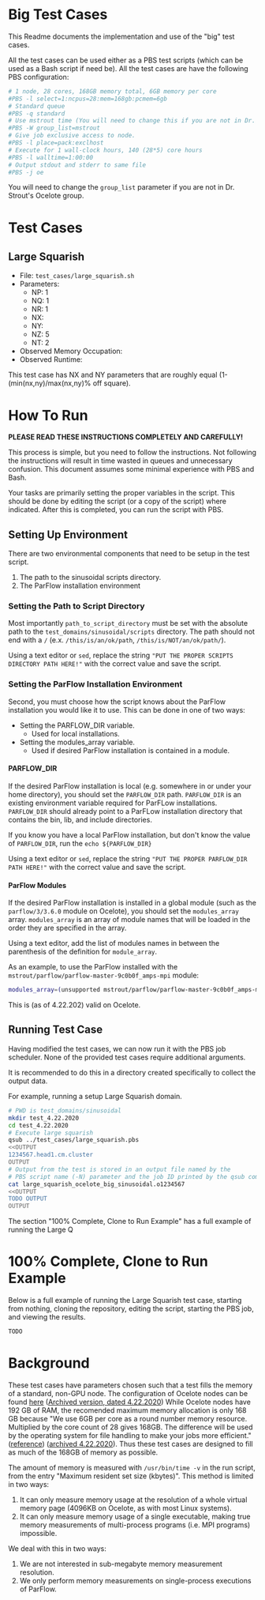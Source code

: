 # Big Test Cases
This Readme documents the implementation and use of the "big" test cases.

All the test cases can be used either as a PBS test scripts (which can be used as a Bash script if need be).
All the test cases are have the following PBS configuration:
```bash
# 1 node, 28 cores, 168GB memory total, 6GB memory per core
#PBS -l select=1:ncpus=28:mem=168gb:pcmem=6gb
# Standard queue
#PBS -q standard
# Use mstrout time (You will need to change this if you are not in Dr. Strout's Ocelote group)
#PBS -W group_list=mstrout
# Give job exclusive access to node.
#PBS -l place=pack:exclhost
# Execute for 1 wall-clock hours, 140 (28*5) core hours
#PBS -l walltime=1:00:00
# Output stdout and stderr to same file
#PBS -j oe
```

You will need to change the `group_list` parameter if you are not in Dr. Strout's Ocelote group.

# Test Cases

## Large Squarish

* File: `test_cases/large_squarish.sh`
* Parameters:
  + NP: 1
  + NQ: 1
  + NR: 1
  + NX:
  + NY:
  + NZ: 5
  + NT: 2
* Observed Memory Occupation:
* Observed Runtime:

This test case has NX and NY parameters that are roughly equal (1-(min(nx,ny)/max(nx,ny)% off square).


# How To Run

**PLEASE READ THESE INSTRUCTIONS COMPLETELY AND CAREFULLY!**

This process is simple, but you need to follow the instructions.
Not following the instructions will result in time wasted in queues and unnecessary confusion.
This document assumes some minimal experience with PBS and Bash.

Your tasks are primarily setting the proper variables in the script.
This should be done by editing the script (or a copy of the script) where indicated.
After this is completed, you can run the script with PBS.

## Setting Up Environment
There are two environmental components that need to be setup in the test script.
1. The path to the sinusoidal scripts directory.
2. The ParFlow installation environment

### Setting the Path to Script Directory
Most importantly `path_to_script_directory` must be set with the absolute path to the `test_domains/sinusoidal/scripts` directory.
The path should not end with a `/` (e.x. `/this/is/an/ok/path`, `/this/is/NOT/an/ok/path/`).

Using a text editor or `sed`, replace the string `"PUT THE PROPER SCRIPTS DIRECTORY PATH HERE!"` with the correct value and save the script.

### Setting the ParFlow Installation Environment

Second, you must choose how the script knows about the ParFlow installation you would like it to use.
This can be done in one of two ways:
+ Setting the PARFLOW_DIR variable.
  * Used for local installations.
+ Setting the modules_array variable.
  * Used if desired ParFlow installation is contained in a module.

#### PARFLOW_DIR
If the desired ParFlow installation is local (e.g. somewhere in or under your home directory), you should set the `PARFLOW_DIR` path.
`PARFLOW_DIR` is an existing environment variable required for ParFLow installations.
`PARFLOW_DIR` should already point to a ParFLow installation directory that contains the bin, lib, and include directories.

If you know you have a local ParFlow installation, but don't know the value of `PARFLOW_DIR`, run the `echo ${PARFLOW_DIR}`

Using a text editor or `sed`, replace the string `"PUT THE PROPER PARFLOW_DIR PATH HERE!"` with the correct value and save the script.

#### ParFlow Modules
If the desired ParFlow installation is installed in a global module (such as the `parflow/3/3.6.0` module on Ocelote), you should set the `modules_array` array.
`modules_array` is an array of module names that will be loaded in the order they are specified in the array.

Using a text editor, add the list of modules names in between the parenthesis of the definition for `module_array`.

As an example, to use the ParFlow installed with the `mstrout/parflow/parflow-master-9c0b0f_amps-mpi` module:
```bash
modules_array=(unsupported mstrout/parflow/parflow-master-9c0b0f_amps-mpi)
```
This is (as of 4.22.202) valid on Ocelote.

## Running Test Case
Having modified the test cases, we can now run it with the PBS job scheduler.
None of the provided test cases require additional arguments.

It is recommended to do this in a directory created specifically to collect the output data.

For example, running a setup Large Squarish domain.
```bash
# PWD is test_domains/sinusoidal
mkdir test_4.22.2020
cd test_4.22.2020
# Execute large squarish
qsub ../test_cases/large_squarish.pbs
<<OUTPUT
1234567.head1.cm.cluster
OUTPUT
# Output from the test is stored in an output file named by the
# PBS script name (-N) parameter and the job ID printed by the qsub command.
cat large_squarish_ocelote_big_sinusoidal.o1234567
<<OUTPUT
TODO OUTPUT
OUTPUT
```

The section "100% Complete, Clone to Run Example" has a full example of running the Large Q

# 100% Complete, Clone to Run Example
Below is a full example of running the Large Squarish test case, starting from nothing, cloning the repository, editing the script, starting the PBS job, and viewing the results.

```bash
TODO
```

# Background
These test cases have parameters chosen such that a test fills the memory of a standard, non-GPU node.
The configuration of Ocelote nodes can be found [here](https://public.confluence.arizona.edu/display/UAHPC/Compute+Resources) ([Archived version, dated 4.22.2020](https://web.archive.org/web/20200423043707/https://public.confluence.arizona.edu/display/UAHPC/Compute+Resources))
While Ocelote nodes have 192 GB of RAM, the recomended maximum memory allocation is only 168 GB because "We use 6GB per core as a round number memory resource.  Multiplied by the core count of 28 gives 168GB.  The difference will be used by the operating system for file handling to make your jobs more efficient." ([reference](https://public.confluence.arizona.edu/display/UAHPC/Running+Jobs)) ([archived 4.22.2020](https://web.archive.org/web/20200423044116/https://public.confluence.arizona.edu/display/UAHPC/Running+Jobs)).
Thus these test cases are designed to fill as much of the 168GB of memory as possible.

The amount of memory is measured with `/usr/bin/time -v` in the run script, from the entry "Maximum resident set size (kbytes)".
This method is limited in two ways:
1. It can only measure memory usage at the resolution of a whole virtual memory page (4096KB on Ocelote, as with most Linux systems).
2. It can only measure memory usage of a single executable, making true memory measurements of multi-process programs (i.e. MPI programs) impossible.

We deal with this in two ways:
1. We are not interested in sub-megabyte memory measurement resolution.
2. We only perform memory measurements on single-process executions of ParFlow.
